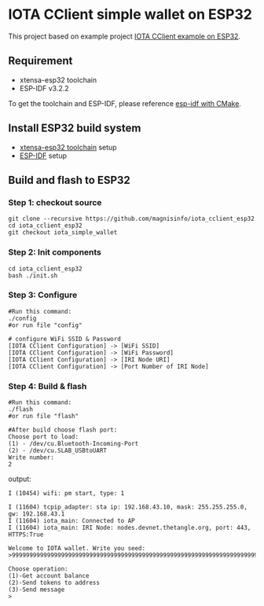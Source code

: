 # IOTA CClient simple wallet on ESP32

This project based on example project [IOTA CClient example on ESP32](https://github.com/oopsmonk/iota_cclient_esp32).

## Requirement  

* xtensa-esp32 toolchain
* ESP-IDF v3.2.2

To get the toolchain and ESP-IDF, please reference [esp-idf with CMake](https://docs.espressif.com/projects/esp-idf/en/latest/get-started-cmake/index.html#installation-step-by-step).

## Install ESP32 build system  

* [xtensa-esp32 toolchain](https://docs.espressif.com/projects/esp-idf/en/stable/get-started/linux-setup.html) setup  
* [ESP-IDF](https://docs.espressif.com/projects/esp-idf/en/v3.2.2/get-started/index.html#get-esp-idf) setup

## Build and flash to ESP32

### Step 1: checkout source  

```
git clone --recursive https://github.com/magnisinfo/iota_cclient_esp32
cd iota_cclient_esp32
git checkout iota_simple_wallet
```

### Step 2: Init components

```
cd iota_cclient_esp32
bash ./init.sh
```

### Step 3: Configure 

```
#Run this command:
./config 
#or run file "config"

# configure WiFi SSID & Password
[IOTA CClient Configuration] -> [WiFi SSID]
[IOTA CClient Configuration] -> [WiFi Password]
[IOTA CClient Configuration] -> [IRI Node URI]
[IOTA CClient Configuration] -> [Port Number of IRI Node]
```

### Step 4: Build & flash

```
#Run this command:
./flash 
#or run file "flash"

#After build choose flash port:
Choose port to load:
(1) - /dev/cu.Bluetooth-Incoming-Port
(2) - /dev/cu.SLAB_USBtoUART
Write number:
2
```

output:  
```
I (10454) wifi: pm start, type: 1

I (11604) tcpip_adapter: sta ip: 192.168.43.10, mask: 255.255.255.0, gw: 192.168.43.1
I (11604) iota_main: Connected to AP
I (11604) iota_main: IRI Node: nodes.devnet.thetangle.org, port: 443, HTTPS:True

Welcome to IOTA wallet. Write you seed:
>999999999999999999999999999999999999999999999999999999999999999999999999999999999

Choose operation:
(1)-Get account balance
(2)-Send tokens to address
(3)-Send message
>
```
